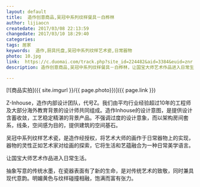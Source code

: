 ```yaml
---
layout: default
title:  造作创意商品,吴冠中系列纹样餐具－白桦林
author: lijiaocn
createdate: 2017/03/08 22:13:59
changedate: 2017/03/10 18:29:40
categories:
tags: 居家
keywords:  造作,厨具托盘,吴冠中系列纹样艺术瓷,日常器物
photo: 10.jpg
link:  https://c.duomai.com/track.php?site_id=224482&aid=3384&euid=znr.io&t=http%3A%2F%2Fzaozuo.com%2Fitem%2F300054&DMHigh=1
description: 造作创意商品,吴冠中系列纹样餐具－白桦林，让国宝大师艺术作品进入日常生活。

---
```


[![商品实拍]({{ site.imgurl }}/{{ page.photo}})]({{ page.link }})

Z-Inhouse，造作内部设计团队，代号Z。我们由平均行业经验超过10年的工程师及大部分海外教育背景的设计师共同组成。造作Inhouse的设计意图，是提供设计含蓄收敛，工艺稳定精湛的背景产品。不强调过度的设计意象，而以架构房间套系，线条，空间感为目的，提供建筑的空间基石。

吴冠中系列纹样艺术瓷，是造作经授权，将艺术大师的画作于日常器物上的实现，器物的灵性正如艺术家对绘画的探索，它将生活和艺蕴融合为一种日常美学语言。

让国宝大师艺术作品进入日常生活。

抽象写意的传统水墨，在瓷器表面有了新的生命，是对传统艺术的致敬，同时兼具现代意韵。明媚黄色与纹样碰撞相融，饱满而富有张力。
